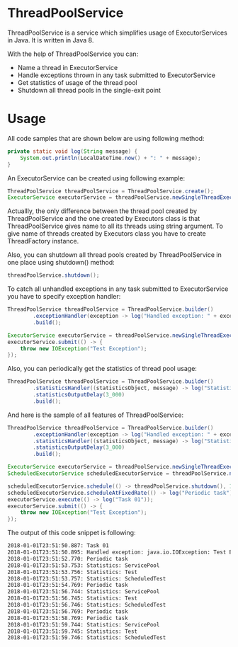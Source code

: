 # ThreadPoolService

ThreadPoolService is a service which simplifies usage of ExecutorServices in Java. It is written in Java 8.

With the help of ThreadPoolService you can:
 - Name a thread in ExecutorService
 - Handle exceptions thrown in any task submitted to ExecutorService
 - Get statistics of usage of the thread pool
 - Shutdown all thread pools in the single-exit point

# Usage
All code samples that are shown below are using following method:

```java
private static void log(String message) {
    System.out.println(LocalDateTime.now() + ": " + message);
}
```

An ExecutorService can be created using following example:
```java
ThreadPoolService threadPoolService = ThreadPoolService.create();
ExecutorService executorService = threadPoolService.newSingleThreadExecutor("Test");
```
Actuallly, the only difference between the thread pool created by ThreadPoolService and the one created by Executors class is that ThreadPoolService gives name to all its threads using string argument. To give name of threads created by Executors class you have to create ThreadFactory instance.

Also, you can shutdown all thread pools created by ThreadPoolService in one place using shutdown() method:
```java
threadPoolService.shutdown();
```

To catch all unhandled exceptions in any task submitted to ExecutorService you have to specify exception handler:
```java
ThreadPoolService threadPoolService = ThreadPoolService.builder()
        .exceptionHandler(exception -> log("Handled exception: " + exception))
        .build();

ExecutorService executorService = threadPoolService.newSingleThreadExecutor("Test");
executorService.submit(() -> {
    throw new IOException("Test Exception");
});

```

Also, you can periodically get the statistics of thread pool usage:
```java
ThreadPoolService threadPoolService = ThreadPoolService.builder()
        .statisticsHandler((statisticsObject, message) -> log("Statistics: " + message))
        .statisticsOutputDelay(3_000)
        .build();
```

And here is the sample of all features of ThreadPoolService:
```java
ThreadPoolService threadPoolService = ThreadPoolService.builder()
        .exceptionHandler(exception -> log("Handled exception: " + exception))
        .statisticsHandler((statisticsObject, message) -> log("Statistics: " + message))
        .statisticsOutputDelay(3_000)
        .build();

ExecutorService executorService = threadPoolService.newSingleThreadExecutor("Test");
ScheduledExecutorService scheduledExecutorService = threadPoolService.newSingleScheduledThreadPool("ScheduledTest");

scheduledExecutorService.schedule(() -> threadPoolService.shutdown(), 10, TimeUnit.SECONDS);
scheduledExecutorService.scheduleAtFixedRate(() -> log("Periodic task"), 2, 2, TimeUnit.SECONDS);
executorService.execute(() -> log("Task 01"));
executorService.submit(() -> {
    throw new IOException("Test Exception");
});
```

The output of this code snippet is following:
```sh
2018-01-01T23:51:50.887: Task 01
2018-01-01T23:51:50.895: Handled exception: java.io.IOException: Test Exception
2018-01-01T23:51:52.770: Periodic task
2018-01-01T23:51:53.753: Statistics: ServicePool                        Threads:   1   Active:   1   Tasks in Queue:      0   Completed Tasks:      0
2018-01-01T23:51:53.756: Statistics: Test                               Threads:   1   Active:   0   Tasks in Queue:      0   Completed Tasks:      2
2018-01-01T23:51:53.757: Statistics: ScheduledTest                      Threads:   1   Active:   0   Tasks in Queue:      2   Completed Tasks:      1
2018-01-01T23:51:54.769: Periodic task
2018-01-01T23:51:56.744: Statistics: ServicePool                        Threads:   1   Active:   1   Tasks in Queue:      0   Completed Tasks:      1
2018-01-01T23:51:56.745: Statistics: Test                               Threads:   1   Active:   0   Tasks in Queue:      0   Completed Tasks:      2
2018-01-01T23:51:56.746: Statistics: ScheduledTest                      Threads:   1   Active:   0   Tasks in Queue:      2   Completed Tasks:      2
2018-01-01T23:51:56.769: Periodic task
2018-01-01T23:51:58.769: Periodic task
2018-01-01T23:51:59.744: Statistics: ServicePool                        Threads:   1   Active:   1   Tasks in Queue:      0   Completed Tasks:      2
2018-01-01T23:51:59.745: Statistics: Test                               Threads:   1   Active:   0   Tasks in Queue:      0   Completed Tasks:      2
2018-01-01T23:51:59.746: Statistics: ScheduledTest                      Threads:   1   Active:   0   Tasks in Queue:      2   Completed Tasks:      4
```